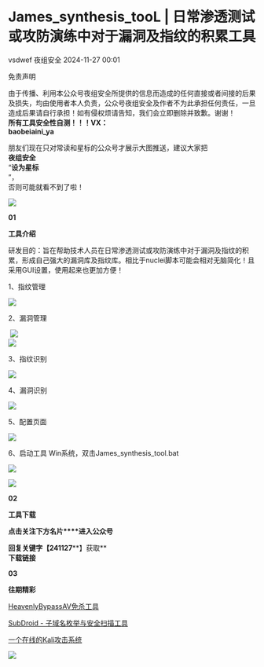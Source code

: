 #  James_synthesis_tooL | 日常渗透测试或攻防演练中对于漏洞及指纹的积累工具   
vsdwef  夜组安全   2024-11-27 00:01  
  
免责声明  
  
由于传播、利用本公众号夜组安全所提供的信息而造成的任何直接或者间接的后果及损失，均由使用者本人负责，公众号夜组安全及作者不为此承担任何责任，一旦造成后果请自行承担！如有侵权烦请告知，我们会立即删除并致歉。谢谢！  
**所有工具安全性自测！！！VX：**  
**baobeiaini_ya**  
  
朋友们现在只对常读和星标的公众号才展示大图推送，建议大家把  
**夜组安全**  
“**设为星标**  
”，  
否则可能就看不到了啦！  
  
![](https://mmbiz.qpic.cn/sz_mmbiz_png/icZ1W9s2Jp2Xvvlzc5lra8XdgLYGCfX5ooaMiaUJy4vKvStTngQp4122jauXltltcCuYib5WBBdaXu5dh91dGvibyQ/640?wx_fmt=png&from=appmsg "")  
  
  
**01**  
  
**工具介绍**  
  
研发目的：旨在帮助技术人员在日常渗透测试或攻防演练中对于漏洞及指纹的积累，形成自己强大的漏洞库及指纹库。相比于nuclei脚本可能会相对无脑简化！且采用GUI设置，使用起来也更加方便！  
  
1、指纹管理  
  
![](https://mmbiz.qpic.cn/sz_mmbiz_png/icZ1W9s2Jp2W5rh2EMw8cFvPiammU51GFQRnRanHUX9E087JQqSN0NZkWEahgiaVedSJ52sGUNOx1p4K45snx1u7A/640?wx_fmt=png&from=appmsg "")  
  
  
2、漏洞管理  
  
 ![](https://mmbiz.qpic.cn/sz_mmbiz_png/icZ1W9s2Jp2W5rh2EMw8cFvPiammU51GFQuN8GSHwLSXXQwBK1xkhyROsLxu5Y1mxjBu7hX9tAlyyweT43HdmYrA/640?wx_fmt=png&from=appmsg "")  
![](https://mmbiz.qpic.cn/sz_mmbiz_png/icZ1W9s2Jp2W5rh2EMw8cFvPiammU51GFQ31COvyrHYr7pPsTLAgrswy6RsTzpOFlFpa2bePdarW0ibFTT5wRJPXQ/640?wx_fmt=png&from=appmsg "")  
  
  
3、指纹识别   
  
![](https://mmbiz.qpic.cn/sz_mmbiz_png/icZ1W9s2Jp2W5rh2EMw8cFvPiammU51GFQClsHbrPDgFkLrGQPnrTVux2WeqsNuhNTetCnKqu5uW6KYLpNibN961A/640?wx_fmt=png&from=appmsg "")  
  
4、漏洞识别   
  
![](https://mmbiz.qpic.cn/sz_mmbiz_png/icZ1W9s2Jp2W5rh2EMw8cFvPiammU51GFQDngCReoPBbL1Fyia4ckoFhlXhqB4vTuZ6GQbYJmGGwtX4ibMmsFpc4QQ/640?wx_fmt=png&from=appmsg "")  
  
5、配置页面   
  
![](https://mmbiz.qpic.cn/sz_mmbiz_png/icZ1W9s2Jp2W5rh2EMw8cFvPiammU51GFQpEMDpPRWlYj5aXL4YkWomnnk74St6ALRNicfBwic6MPC1BSM6NOZShog/640?wx_fmt=png&from=appmsg "")  
  
6、启动工具 Win系统，双击James_synthesis_tool.bat   
  
![](https://mmbiz.qpic.cn/sz_mmbiz_png/icZ1W9s2Jp2W5rh2EMw8cFvPiammU51GFQQdZgR1JNUlYgrctfxSDBicygEQMReyq8dRKoLx2Z6S4wluTlia9aMr2w/640?wx_fmt=png&from=appmsg "")  
  
![](https://mmbiz.qpic.cn/sz_mmbiz_png/icZ1W9s2Jp2W5rh2EMw8cFvPiammU51GFQOpIpicRPpUs61UibnP2BUX6zVhmUtcAdyV59RLHNuDRJ9gKRPlH2gWKA/640?wx_fmt=png&from=appmsg "")  
  
  
**02**  
  
**工具下载**  
  
**点击关注下方名片****进入公众号**  
  
**回复关键字【241127****】获取**  
**下载链接**  
  
  
**03**  
  
**往期精彩**  
  
[ HeavenlyBypassAV免杀工具 ](http://mp.weixin.qq.com/s?__biz=Mzk0ODM0NDIxNQ==&mid=2247492795&idx=1&sn=26d535dd11cc123c4388efa29fa86285&chksm=c36ba043f41c295593eb76d4ba5acc284847585eb639ad43da91a0a8ab8840c529ab8b0a1d49&scene=21#wechat_redirect)  

						  
  
  
[ SubDroid - 子域名枚举与安全扫描工具 ](http://mp.weixin.qq.com/s?__biz=Mzk0ODM0NDIxNQ==&mid=2247492781&idx=1&sn=c45e1d88c3bab864bb480ca650b91a95&chksm=c36ba055f41c2943786faf06ceb056847361ef137413a6457c1c88fb713c1a0c95c79f14a709&scene=21#wechat_redirect)  

						  
  
  
[ 一个在线的Kali攻击系统 ](http://mp.weixin.qq.com/s?__biz=Mzk0ODM0NDIxNQ==&mid=2247492778&idx=1&sn=a128aafc46a83adba1f6573f909db7a5&chksm=c36ba052f41c2944e26185fe0cc831840a833a4d793b6417faab9344ba69adb26a2c51ea0b52&scene=21#wechat_redirect)  

						  
  
![](https://mmbiz.qpic.cn/mmbiz_png/OAmMqjhMehrtxRQaYnbrvafmXHe0AwWLr2mdZxcg9wia7gVTfBbpfT6kR2xkjzsZ6bTTu5YCbytuoshPcddfsNg/640?wx_fmt=png&wxfrom=5&wx_lazy=1&wx_co=1&random=0.8399406679299557 "")  
  
